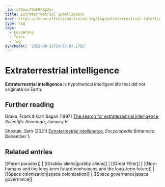 ```yaml
---
_id: stDouuTZuFRFXp2ar
title: Extraterrestrial intelligence
href: https://forum.effectivealtruism.org/tag/extraterrestrial-intelligence
type: tag
tags:
  - LessWrong
  - Topic
  - Tag
synchedAt: '2022-09-11T14:35:07.275Z'
---
```

# Extraterrestrial intelligence

**Extraterrestrial intelligence** is hypothetical intelligent life that did not originate on Earth.

Further reading
---------------

Drake, Frank & Carl Sagan (1997) [The search for extraterrestrial intelligence](https://www.scientificamerican.com/article/the-search-for-extraterre/), *Scientific American*, January 6.

Shostak, Seth (2021) [Extraterrestrial intelligence](https://www.britannica.com/science/extraterrestrial-intelligence), *Encyclopedia Britannica*, December 1.

Related entries
---------------

[[Fermi paradox]] | [[Grabby aliens|grabby aliens]] | [[Great Filter]] | [[Non-humans and the long-term future|nonhumans and the long-term future]] | [[Space colonization|space colonization]] | [[Space governance|space governance]]